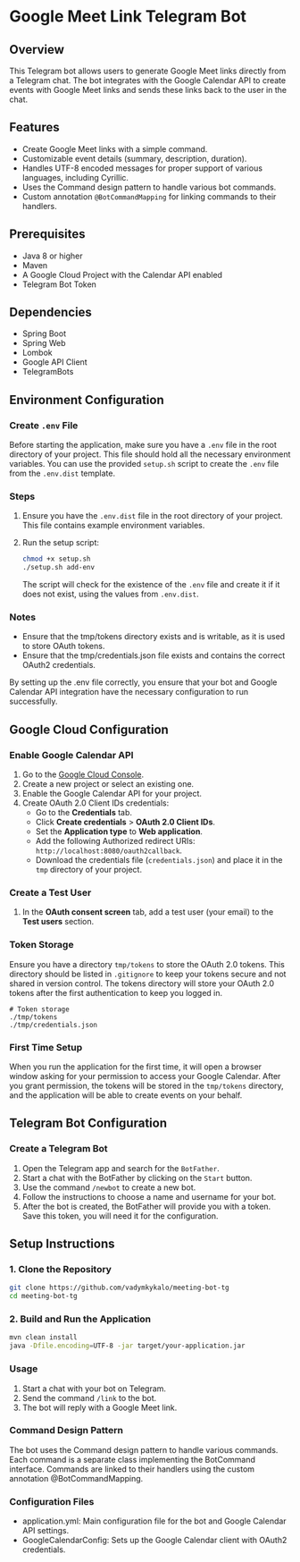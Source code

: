 # Google Meet Link Telegram Bot

## Overview
This Telegram bot allows users to generate Google Meet links directly from a Telegram chat.
The bot integrates with the Google Calendar API to create events with Google Meet links and sends
these links back to the user in the chat.

## Features
- Create Google Meet links with a simple command.
- Customizable event details (summary, description, duration).
- Handles UTF-8 encoded messages for proper support of various languages, including Cyrillic.
- Uses the Command design pattern to handle various bot commands.
- Custom annotation `@BotCommandMapping` for linking commands to their handlers.

## Prerequisites
- Java 8 or higher
- Maven
- A Google Cloud Project with the Calendar API enabled
- Telegram Bot Token

## Dependencies
- Spring Boot
- Spring Web
- Lombok
- Google API Client
- TelegramBots

## Environment Configuration

### Create `.env` File

Before starting the application, make sure you have a `.env` file in the root directory of your project. This file should hold all the necessary environment variables. You can use the provided `setup.sh` script to create the `.env` file from the `.env.dist` template.

### Steps

1. Ensure you have the `.env.dist` file in the root directory of your project. This file contains example environment variables.
2. Run the setup script:

    ```bash
    chmod +x setup.sh
    ./setup.sh add-env
    ```

   The script will check for the existence of the `.env` file and create it if it does not exist, using the values from `.env.dist`.


### Notes
- Ensure that the tmp/tokens directory exists and is writable, as it is used to store OAuth tokens.
- Ensure that the tmp/credentials.json file exists and contains the correct OAuth2 credentials.

By setting up the .env file correctly, you ensure that your bot and
Google Calendar API integration have the necessary configuration to run successfully.

## Google Cloud Configuration

### Enable Google Calendar API
1. Go to the [Google Cloud Console](https://console.cloud.google.com/).
2. Create a new project or select an existing one.
3. Enable the Google Calendar API for your project.
4. Create OAuth 2.0 Client IDs credentials:
    - Go to the **Credentials** tab.
    - Click **Create credentials** > **OAuth 2.0 Client IDs**.
    - Set the **Application type** to **Web application**.
    - Add the following Authorized redirect URIs: `http://localhost:8080/oauth2callback`.
    - Download the credentials file (`credentials.json`) and place it in the `tmp` directory of your project.

### Create a Test User
1. In the **OAuth consent screen** tab, add a test user (your email) to the **Test users** section.

### Token Storage
Ensure you have a directory `tmp/tokens` to store the OAuth 2.0 tokens. This directory should be listed in `.gitignore` to keep your tokens secure and not shared in version control. The tokens directory will store your OAuth 2.0 tokens after the first authentication to keep you logged in.

```gitignore
# Token storage
./tmp/tokens
./tmp/credentials.json
```

### First Time Setup
When you run the application for the first time, it will open a browser window asking for your permission 
to access your Google Calendar. After you grant permission, the tokens will be stored
in the `tmp/tokens` directory, and the application will be able to create events on your behalf.

## Telegram Bot Configuration

### Create a Telegram Bot
1. Open the Telegram app and search for the `BotFather`.
2. Start a chat with the BotFather by clicking on the `Start` button.
3. Use the command `/newbot` to create a new bot.
4. Follow the instructions to choose a name and username for your bot.
5. After the bot is created, the BotFather will provide you with a token. Save this token, you will need it for the configuration.

## Setup Instructions

### 1. Clone the Repository

```bash
git clone https://github.com/vadymkykalo/meeting-bot-tg
cd meeting-bot-tg
```

### 2. Build and Run the Application

```bash
mvn clean install
java -Dfile.encoding=UTF-8 -jar target/your-application.jar
```

### Usage
1. Start a chat with your bot on Telegram.
2. Send the command `/link` to the bot.
3. The bot will reply with a Google Meet link.

### Command Design Pattern
The bot uses the Command design pattern to handle various commands. 
Each command is a separate class implementing the BotCommand interface. 
Commands are linked to their handlers using the custom annotation @BotCommandMapping.

### Configuration Files
- application.yml: Main configuration file for the bot and Google Calendar API settings.
- GoogleCalendarConfig: Sets up the Google Calendar client with OAuth2 credentials.